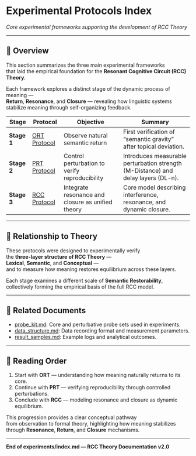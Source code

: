 # Experimental Protocols Index  
*Core experimental frameworks supporting the development of RCC Theory*  

---

## 🧭 Overview  
This section summarizes the three main experimental frameworks  
that laid the empirical foundation for the **Resonant Cognitive Circuit (RCC) Theory**.  

Each framework explores a distinct stage of the dynamic process of meaning —  
**Return**, **Resonance**, and **Closure** — revealing how linguistic systems  
stabilize meaning through self-organizing feedback.  

| Stage | Protocol | Objective | Summary |
|--------|-----------|------------|----------|
| **Stage 1** | [ORT Protocol](./ort_protocol.md) | Observe natural semantic return | First verification of “semantic gravity” after topical deviation. |
| **Stage 2** | [PRT Protocol](./prt_protocol.md) | Control perturbation to verify reproducibility | Introduces measurable perturbation strength (M-Distance) and delay layers (DL-n). |
| **Stage 3** | [RCC Protocol](./rcc_protocol.md) | Integrate resonance and closure as unified theory | Core model describing interference, resonance, and dynamic closure. |

---

## 🧩 Relationship to Theory  
These protocols were designed to experimentally verify  
the **three-layer structure of RCC Theory** —  
**Lexical**, **Semantic**, and **Conceptual** —  
and to measure how meaning restores equilibrium across these layers.  

Each stage examines a different scale of **Semantic Restorability**,  
collectively forming the empirical basis of the full RCC model.  

---

## 🔗 Related Documents  
- [probe_kit.md](./probe_kit.md): Core and perturbative probe sets used in experiments.  
- [data_structure.md](./data_structure.md): Data recording format and measurement parameters.  
- [result_samples.md](./result_samples.md): Example logs and analytical outcomes.  

---

## 🧠 Reading Order  
1. Start with **ORT** — understanding how meaning naturally returns to its core.  
2. Continue with **PRT** — verifying reproducibility through controlled perturbations.  
3. Conclude with **RCC** — modeling resonance and closure as dynamic equilibrium.  

This progression provides a clear conceptual pathway  
from observation to formal theory, highlighting how meaning stabilizes  
through **Resonance**, **Return**, and **Closure** mechanisms.  

---

**End of experiments/index.md — RCC Theory Documentation v2.0**
